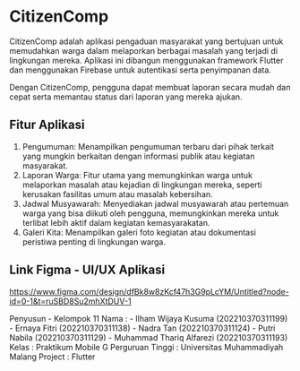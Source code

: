 # CitizenComp
CitizenComp adalah aplikasi pengaduan masyarakat yang bertujuan untuk memudahkan warga dalam melaporkan berbagai masalah yang terjadi di lingkungan mereka. Aplikasi ini dibangun menggunakan framework Flutter dan menggunakan Firebase untuk autentikasi serta penyimpanan data.

Dengan CitizenComp, pengguna dapat membuat laporan secara mudah dan cepat serta memantau status dari laporan yang mereka ajukan.

## Fitur Aplikasi
1. Pengumuman: Menampilkan pengumuman terbaru dari pihak terkait yang mungkin berkaitan dengan informasi publik atau kegiatan masyarakat.
2. Laporan Warga: Fitur utama yang memungkinkan warga untuk melaporkan masalah atau kejadian di lingkungan mereka, seperti kerusakan fasilitas umum atau masalah kebersihan.
3. Jadwal Musyawarah: Menyediakan jadwal musyawarah atau pertemuan warga yang bisa diikuti oleh pengguna, memungkinkan mereka untuk terlibat lebih aktif dalam kegiatan kemasyarakatan.
4. Galeri Kita: Menampilkan galeri foto kegiatan atau dokumentasi peristiwa penting di lingkungan warga.

## Link Figma - UI/UX Aplikasi
https://www.figma.com/design/dfBk8w8zKcf47h3G9pLcYM/Untitled?node-id=0-1&t=ruSBD8Su2mhXtDUV-1

Penyusun - Kelompok 11
Nama             : - Ilham Wijaya Kusuma      (202210370311199)
                   - Ernaya Fitri             (202210370311138)
                   - Nadra Tan                (202210370311124)
                   - Putri Nabila             (202210370311129)
                   - Muhammad Thariq Alfarezi (202210370311193)
Kelas            : Praktikum Mobile G
Perguruan Tinggi : Universitas Muhammadiyah Malang
Project          : Flutter
